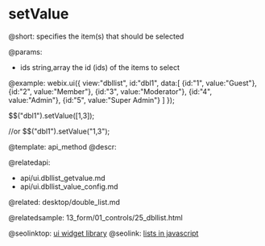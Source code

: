 setValue
=============


@short:
	specifies the item(s) that should be selected

@params:

- ids		string,array		the  id (ids) of the items to select



@example:
webix.ui({
    view:"dbllist", 
    id:"dbl1",
    data:[
        {id:"1", value:"Guest"},
        {id:"2", value:"Member"},
        {id:"3", value:"Moderator"},
        {id:"4", value:"Admin"},
        {id:"5", value:"Super Admin"}
    ]
});
 
$$("dbl1").setValue([1,3]); 

//or
$$("dbl1").setValue("1,3"); 

@template:	api_method
@descr:

@relatedapi:
- api/ui.dbllist_getvalue.md
- api/ui.dbllist_value_config.md

@related:
desktop/double_list.md

@relatedsample:
13_form/01_controls/25_dbllist.html

@seolinktop: [ui widget library](https://webix.com)
@seolink: [lists in javascript](https://webix.com/widget/list/)